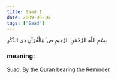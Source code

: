 ```yaml
---
title: Saad:1
date: 2009-06-16
tags: ["Saad"]
---
```

بِسْمِ اللَّهِ الرَّحْمَٰنِ الرَّحِيمِ ص ۚ وَالْقُرْآنِ ذِي الذِّكْرِ
### meaning: 
Suad. By the Quran bearing the Reminder,
